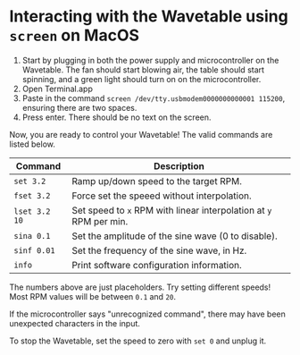 # Interacting with the Wavetable using `screen` on MacOS

1. Start by plugging in both the power supply and microcontroller on the Wavetable. The fan should start blowing air, the table should start spinning, and a green light should turn on on the microcontroller.
1. Open Terminal.app
1. Paste in the command `screen /dev/tty.usbmodem0000000000001 115200`, ensuring there are two spaces.
1. Press enter. There should be no text on the screen.

Now, you are ready to control your Wavetable! The valid commands are listed below.

| Command                | Description                                                |
|------------------------|------------------------------------------------------------|
| `set 3.2`  | Ramp up/down speed to the target RPM.                              |
| `fset 3.2` | Force set the speeed without interpolation.                        |
| `lset 3.2 10` | Set speed to `x` RPM with linear interpolation at `y` RPM per min. |
| `sina 0.1` | Set the amplitude of the sine wave (0 to disable).                 |
| `sinf 0.01` | Set the frequency of the sine wave, in Hz.                         |
| `info`         | Print software configuration information.                          |

The numbers above are just placeholders. Try setting different speeds! Most RPM values will be between `0.1` and `20`.

If the microcontroller says "unrecognized command", there may have been unexpected characters in the input. 

To stop the Wavetable, set the speed to zero with `set 0` and unplug it.
